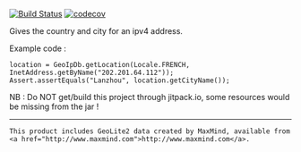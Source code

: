 

[![Build Status](https://travis-ci.org/jrialland/offline-geoip.svg)](https://travis-ci.org/jrialland/offline-geoip)
[![codecov](https://codecov.io/gh/jrialland/offline-geoip/branch/master/graph/badge.svg)](https://codecov.io/gh/jrialland/offline-geoip)


Gives the country and city for an ipv4 address.

Example code :

```
location = GeoIpDb.getLocation(Locale.FRENCH, InetAddress.getByName("202.201.64.112"));
Assert.assertEquals("Lanzhou", location.getCityName());
```


NB : Do NOT get/build this project through jitpack.io, some resources would be missing from the jar !

----

```
This product includes GeoLite2 data created by MaxMind, available from
<a href="http://www.maxmind.com">http://www.maxmind.com</a>.
```

